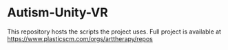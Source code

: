 # Autism-Unity-VR
This repository hosts the scripts the project uses. Full project is available at https://www.plasticscm.com/orgs/arttherapy/repos
